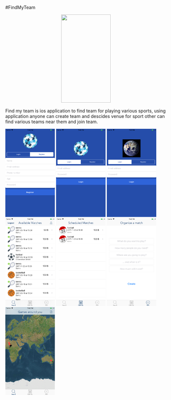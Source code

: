 #FindMyTeam

<p align="center">
<img src="https://github.com/jigar007/FindMyTeam/blob/master/ScreenShots/final.gif" width="155" height="276">   
</p>

Find my team is ios application to find team for playing various sports, using application anyone can create team and descides venue for sport other can find various teams near them and join team.

<img src="https://github.com/jigar007/FindMyTeam/blob/master/ScreenShots/1.png" width="155" height="276">   <img src="https://github.com/jigar007/FindMyTeam/blob/master/ScreenShots/2.png" width="155" height="276">   <img src="https://github.com/jigar007/FindMyTeam/blob/master/ScreenShots/3.png" width="155" height="276">   <img src="https://github.com/jigar007/FindMyTeam/blob/master/ScreenShots/4.png" width="155" height="276">   <img src="https://github.com/jigar007/FindMyTeam/blob/master/ScreenShots/5.png" width="155" height="276">   <img src="https://github.com/jigar007/FindMyTeam/blob/master/ScreenShots/6.png" width="155" height="276">   <img src="https://github.com/jigar007/FindMyTeam/blob/master/ScreenShots/7.png" width="155" height="276">   
